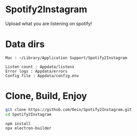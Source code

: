 # Spotify2Instagram

Upload what you are listening on spotify!

# Data dirs

```
Mac : ~/Library/Application Support/Spotify2Instagram
```

```
Listen count : Appdata/listens
Error logs : Appdata/errors
Config file : Appdata/config.env
```

# Clone, Build, Enjoy

```sh
git clone https://github.com/Oein/Spotify2Instagram.git
cd Spotify2Instagram

npm install
npx electron-builder
```
